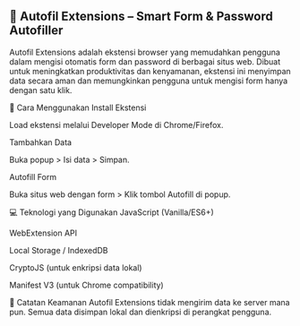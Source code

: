 ## 🔐 Autofil Extensions – Smart Form & Password Autofiller
Autofil Extensions adalah ekstensi browser yang memudahkan pengguna dalam mengisi otomatis form dan password di berbagai situs web. Dibuat untuk meningkatkan produktivitas dan kenyamanan, ekstensi ini menyimpan data secara aman dan memungkinkan pengguna untuk mengisi form hanya dengan satu klik.

🔧 Cara Menggunakan
  Install Ekstensi
  
  Load ekstensi melalui Developer Mode di Chrome/Firefox.
  
  Tambahkan Data
  
  Buka popup > Isi data > Simpan.
  
  Autofill Form
  
  Buka situs web dengan form > Klik tombol Autofill di popup.

💻 Teknologi yang Digunakan
  JavaScript (Vanilla/ES6+)
  
  WebExtension API
  
  Local Storage / IndexedDB
  
  CryptoJS (untuk enkripsi data lokal)
  
  Manifest V3 (untuk Chrome compatibility)

🔐 Catatan Keamanan
Autofil Extensions tidak mengirim data ke server mana pun. Semua data disimpan lokal dan dienkripsi di perangkat pengguna.
